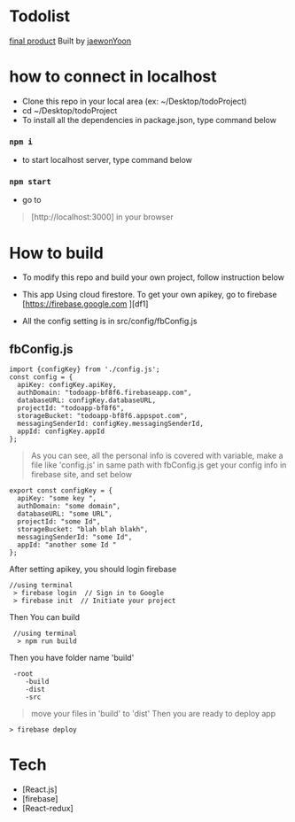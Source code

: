 # Todolist
[final product](https://todoapp-bf8f6.firebaseapp.com)
Built by [jaewonYoon](https://github.com/jaewonYoon)

# how to connect in localhost

- Clone this repo in your local area (ex: ~/Desktop/todoProject)
- cd ~/Desktop/todoProject
- To install all the dependencies in package.json, type command below

### `npm i`

- to start localhost server, type command below

### `npm start`

- go to
 >[http://localhost:3000] in your browser

# How to build

- To modify this repo and build your own project, follow instruction below
- This app Using cloud firestore. To get your own apikey, go to firebase
  [https://firebase.google.com ][df1]

- All the config setting is in src/config/fbConfig.js

## fbConfig.js

```
import {configKey} from './config.js';
const config = {
  apiKey: configKey.apiKey,
  authDomain: "todoapp-bf8f6.firebaseapp.com",
  databaseURL: configKey.databaseURL,
  projectId: "todoapp-bf8f6",
  storageBucket: "todoapp-bf8f6.appspot.com",
  messagingSenderId: configKey.messagingSenderId,
  appId: configKey.appId
};
```

> As you can see, all the personal info is covered with variable, make a file like 'config.js' in same path with fbConfig.js
> get your config info in firebase site, and set below

```
export const configKey = {
  apiKey: "some key ",
  authDomain: "some domain",
  databaseURL: "some URL",
  projectId: "some Id",
  storageBucket: "blah blah blakh",
  messagingSenderId: "some Id",
  appId: "another some Id "
};
```

After setting apikey, you should login firebase

```
//using terminal
 > firebase login  // Sign in to Google
 > firebase init  // Initiate your project
```

Then You can build

```
 //using terminal
  > npm run build
```

Then you have folder name 'build'

```
 -root
    -build
    -dist
    -src
```

> move your files in 'build' to 'dist'
> Then you are ready to deploy app

```
> firebase deploy
```

# Tech

- [React.js]
- [firebase]
- [React-redux]
